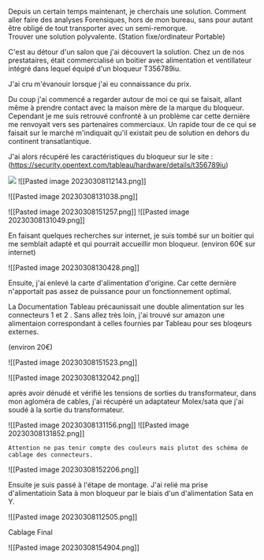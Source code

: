 Depuis un certain temps maintenant, je cherchais une solution. Comment aller faire des analyses Forensiques, hors de mon bureau, sans pour autant être obligé de tout transporter avec un semi-remorque.       
Trouver une solution polyvalente. (Station fixe/ordinateur Portable)

C'est au détour d'un salon que j'ai découvert la solution. Chez un de nos prestataires, était commercialisé un boitier avec alimentation et ventillateur intégré dans lequel équipé d'un bloqueur T356789iu.                 

J'ai cru m'évanouir lorsque j'ai eu connaissance du prix. 


Du coup j'ai commencé a regarder autour de moi ce qui se faisait, allant même à prendre contact avec  la maison mère de la marque du bloqueur. Cependant je me suis retrouvé confronté à un problème car cette dernière me renvoyait vers ses partenaires commerciaux. 
Un rapide tour de ce qui se faisait sur le marché m'indiquait qu'il existait peu de solution en dehors du continent transatlantique. 

J'ai alors récupéré les caractéristiques du bloqueur sur le site : (https://security.opentext.com/tableau/hardware/details/t356789iu)

<img src="../Pasted image 20230308112143.png"/>
![[Pasted image 20230308112143.png]]



![[Pasted image 20230308131038.png]]

![[Pasted image 20230308151257.png]]
![[Pasted image 20230308131049.png]]


En faisant quelques recherches sur internet, je suis tombé sur un boitier qui me semblait adapté et qui pourrait accueillir mon bloqueur. 
(environ 60€ sur internet)

![[Pasted image 20230308130428.png]]

Ensuite, j'ai enlevé la carte d'alimentation d'origine. Car cette dernière n'apportait pas assez de puissance pour un fonctionnement optimal.

La Documentation Tableau précaunissait une double alimentation sur les connecteurs 1 et 2 .  Sans allez très loin, j'ai trouvé sur amazon une alimentaion correspondant à celles fournies par Tableau pour ses bloqeurs externes.

(environ 20€)

![[Pasted image 20230308151523.png]]



![[Pasted image 20230308132042.png]]




après avoir dénudé et vérifié les tensions de sorties du transformateur, dans mon agloméra de cables, j'ai récupèré un adaptateur Molex/sata que j'ai soudé à la sortie du transformateur. 

![[Pasted image 20230308131156.png]]
![[Pasted image 20230308131852.png]]

```
Attention ne pas tenir compte des couleurs mais plutot des schéma de cablage des connecteurs. 
```

![[Pasted image 20230308152206.png]]

Ensuite je suis passé à l'étape de montage. 
J'ai relié ma prise d'alimentatioin Sata à mon bloqueur par le biais d'un  d'alimentation Sata en Y. 


![[Pasted image 20230308112505.png]]



Cablage Final 

![[Pasted image 20230308154904.png]]













